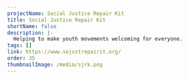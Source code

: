 ```yaml
---
projectName: Social Justice Repair Kit
title: Social Justice Repair Kit
shortName: false
description: |-
  Helping to make youth movements welcoming for everyone.
tags: []
link: https://www.sojustrepairit.org/
order: 35
thumbnailImage: /media/sjrk.png
---
```

